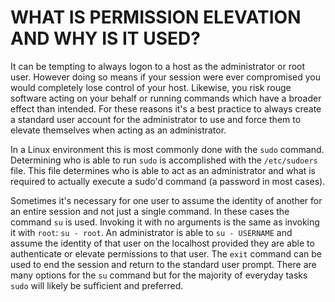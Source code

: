# WHAT IS PERMISSION ELEVATION AND WHY IS IT USED?

It can be tempting to always logon to a host as the administrator or root user. However doing so means if your session were ever compromised you would completely lose control of your host. Likewise, you risk rouge software acting on your behalf or running commands which have a broader effect than intended. For these reasons it's a best practice to always create a standard user account for the administrator to use and force them to elevate themselves when acting as an administrator.

In a Linux environment this is most commonly done with the `sudo` command. Determining who is able to run `sudo` is accomplished with the `/etc/sudoers` file. This file determines who is able to act as an administrator and what is required to actually execute a sudo'd command (a password in most cases).

Sometimes it's necessary for one user to assume the identity of another for an entire session and not just a single command. In these cases the command `su` is used. Invoking it with no arguments is the same as invoking it with `root`: `su - root`. An administrator is able to `su - USERNAME` and assume the identity of that user on the localhost provided they are able to authenticate or elevate permissions to that user. The `exit` command can be used to end the session and return to the standard user prompt. There are many options for the `su` command but for the majority of everyday tasks `sudo` will likely be sufficient and preferred.